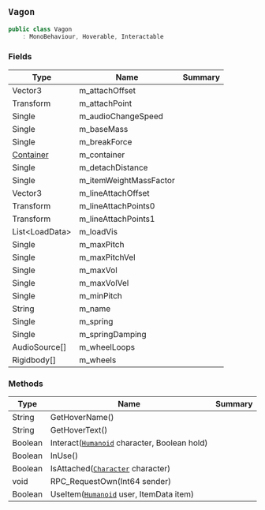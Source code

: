 ## `Vagon`

```csharp
public class Vagon
    : MonoBehaviour, Hoverable, Interactable
```

### Fields

| Type | Name | Summary | 
| --- | --- | --- | 
| Vector3 | m_attachOffset |  | 
| Transform | m_attachPoint |  | 
| Single | m_audioChangeSpeed |  | 
| Single | m_baseMass |  | 
| Single | m_breakForce |  | 
| [Container](./Container.md) | m_container |  | 
| Single | m_detachDistance |  | 
| Single | m_itemWeightMassFactor |  | 
| Vector3 | m_lineAttachOffset |  | 
| Transform | m_lineAttachPoints0 |  | 
| Transform | m_lineAttachPoints1 |  | 
| List&lt;LoadData&gt; | m_loadVis |  | 
| Single | m_maxPitch |  | 
| Single | m_maxPitchVel |  | 
| Single | m_maxVol |  | 
| Single | m_maxVolVel |  | 
| Single | m_minPitch |  | 
| String | m_name |  | 
| Single | m_spring |  | 
| Single | m_springDamping |  | 
| AudioSource[] | m_wheelLoops |  | 
| Rigidbody[] | m_wheels |  | 


### Methods

| Type | Name | Summary | 
| --- | --- | --- | 
| String | GetHoverName() |  | 
| String | GetHoverText() |  | 
| Boolean | Interact([`Humanoid`](./Humanoid.md) character, Boolean hold) |  | 
| Boolean | InUse() |  | 
| Boolean | IsAttached([`Character`](./Character.md) character) |  | 
| void | RPC_RequestOwn(Int64 sender) |  | 
| Boolean | UseItem([`Humanoid`](./Humanoid.md) user, ItemData item) |  | 


